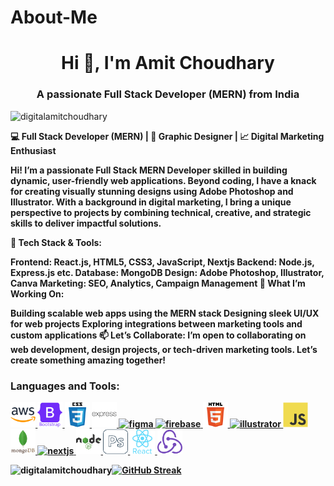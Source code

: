 # About-Me
<h1 align="center">Hi 👋, I'm Amit Choudhary</h1>
<h3 align="center">A passionate  Full Stack Developer (MERN) from India</h3>

<p align="left"> <img src="https://komarev.com/ghpvc/?username=digitalamitchoudhary&label=Profile%20views&color=0e75b6&style=flat" alt="digitalamitchoudhary" /> </p>

<b>💻 Full Stack Developer (MERN) | 🎨 Graphic Designer | 📈 Digital Marketing Enthusiast<b>

Hi! I’m a passionate Full Stack MERN Developer skilled in building dynamic, user-friendly web applications. Beyond coding, I have a knack for creating visually stunning designs using Adobe Photoshop and Illustrator. With a background in digital marketing, I bring a unique perspective to projects by combining technical, creative, and strategic skills to deliver impactful solutions.

🔧 Tech Stack & Tools:

Frontend: React.js, HTML5, CSS3, JavaScript, Nextjs
Backend: Node.js, Express.js etc.
Database: MongoDB
Design: Adobe Photoshop, Illustrator, Canva
Marketing: SEO, Analytics, Campaign Management
🌟 What I’m Working On:

Building scalable web apps using the MERN stack
Designing sleek UI/UX for web projects
Exploring integrations between marketing tools and custom applications
📫 Let’s Collaborate:
I’m open to collaborating on web development, design projects, or tech-driven marketing tools. Let’s create something amazing together!







<p align="left">
</p>

<h3 align="left">Languages and Tools:</h3>
<p align="left"> <a href="https://aws.amazon.com" target="_blank" rel="noreferrer"> <img src="https://raw.githubusercontent.com/devicons/devicon/master/icons/amazonwebservices/amazonwebservices-original-wordmark.svg" alt="aws" width="40" height="40"/> </a> <a href="https://getbootstrap.com" target="_blank" rel="noreferrer"> <img src="https://raw.githubusercontent.com/devicons/devicon/master/icons/bootstrap/bootstrap-plain-wordmark.svg" alt="bootstrap" width="40" height="40"/> </a> <a href="https://www.w3schools.com/css/" target="_blank" rel="noreferrer"> <img src="https://raw.githubusercontent.com/devicons/devicon/master/icons/css3/css3-original-wordmark.svg" alt="css3" width="40" height="40"/> </a> <a href="https://expressjs.com" target="_blank" rel="noreferrer"> <img src="https://raw.githubusercontent.com/devicons/devicon/master/icons/express/express-original-wordmark.svg" alt="express" width="40" height="40"/> </a> <a href="https://www.figma.com/" target="_blank" rel="noreferrer"> <img src="https://www.vectorlogo.zone/logos/figma/figma-icon.svg" alt="figma" width="40" height="40"/> </a> <a href="https://firebase.google.com/" target="_blank" rel="noreferrer"> <img src="https://www.vectorlogo.zone/logos/firebase/firebase-icon.svg" alt="firebase" width="40" height="40"/> </a> <a href="https://www.w3.org/html/" target="_blank" rel="noreferrer"> <img src="https://raw.githubusercontent.com/devicons/devicon/master/icons/html5/html5-original-wordmark.svg" alt="html5" width="40" height="40"/> </a> <a href="https://www.adobe.com/in/products/illustrator.html" target="_blank" rel="noreferrer"> <img src="https://www.vectorlogo.zone/logos/adobe_illustrator/adobe_illustrator-icon.svg" alt="illustrator" width="40" height="40"/> </a> <a href="https://developer.mozilla.org/en-US/docs/Web/JavaScript" target="_blank" rel="noreferrer"> <img src="https://raw.githubusercontent.com/devicons/devicon/master/icons/javascript/javascript-original.svg" alt="javascript" width="40" height="40"/> </a> <a href="https://www.mongodb.com/" target="_blank" rel="noreferrer"> <img src="https://raw.githubusercontent.com/devicons/devicon/master/icons/mongodb/mongodb-original-wordmark.svg" alt="mongodb" width="40" height="40"/> </a> <a href="https://nextjs.org/" target="_blank" rel="noreferrer"> <img src="https://cdn.worldvectorlogo.com/logos/nextjs-2.svg" alt="nextjs" width="40" height="40"/> </a> <a href="https://nodejs.org" target="_blank" rel="noreferrer"> <img src="https://raw.githubusercontent.com/devicons/devicon/master/icons/nodejs/nodejs-original-wordmark.svg" alt="nodejs" width="40" height="40"/> </a> <a href="https://www.photoshop.com/en" target="_blank" rel="noreferrer"> <img src="https://raw.githubusercontent.com/devicons/devicon/master/icons/photoshop/photoshop-line.svg" alt="photoshop" width="40" height="40"/> </a> <a href="https://reactjs.org/" target="_blank" rel="noreferrer"> <img src="https://raw.githubusercontent.com/devicons/devicon/master/icons/react/react-original-wordmark.svg" alt="react" width="40" height="40"/> </a> <a href="https://redux.js.org" target="_blank" rel="noreferrer"> <img src="https://raw.githubusercontent.com/devicons/devicon/master/icons/redux/redux-original.svg" alt="redux" width="40" height="40"/> </a> </p>



<p><img align="left" src="https://github-readme-stats.vercel.app/api/top-langs?username=digitalamitchoudhary&show_icons=true&locale=en&layout=compact" alt="digitalamitchoudhary" /></p>


<a href="https://git.io/streak-stats"><img src="https://github-readme-streak-stats.herokuapp.com?user=digitalamitchoudhary&theme=meta-dark&hide_border=true&border_radius=4.2" alt="GitHub Streak" /></a>
